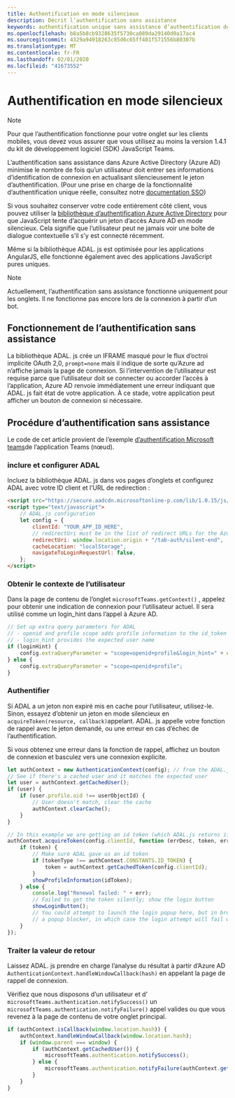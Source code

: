 ```yaml
---
title: Authentification en mode silencieux
description: Décrit l’authentification sans assistance
keywords: authentification unique sans assistance d’authentification de teams
ms.openlocfilehash: b8a5b8cb9328635f5730ca089da29140d0a17ac4
ms.sourcegitcommit: 4329a94918263c85d6c65ff401f571556b80307b
ms.translationtype: MT
ms.contentlocale: fr-FR
ms.lasthandoff: 02/01/2020
ms.locfileid: "41673552"
---
```

# <a name="silent-authentication"></a>Authentification en mode silencieux

> [!NOTE]
> Pour que l’authentification fonctionne pour votre onglet sur les clients mobiles, vous devez vous assurer que vous utilisez au moins la version 1.4.1 du kit de développement logiciel (SDK) JavaScript Teams.

L’authentification sans assistance dans Azure Active Directory (Azure AD) minimise le nombre de fois qu’un utilisateur doit entrer ses informations d’identification de connexion en actualisant silencieusement le jeton d’authentification. (Pour une prise en charge de la fonctionnalité d’authentification unique réelle, consultez notre [documentation SSO](~/tabs/how-to/authentication/auth-aad-sso.md))

Si vous souhaitez conserver votre code entièrement côté client, vous pouvez utiliser la [bibliothèque d’authentification Azure Active Directory](/azure/active-directory/develop/active-directory-authentication-libraries) pour que JavaScript tente d’acquérir un jeton d’accès Azure AD en mode silencieux. Cela signifie que l’utilisateur peut ne jamais voir une boîte de dialogue contextuelle s’il s’y est connecté récemment.

Même si la bibliothèque ADAL. js est optimisée pour les applications AngularJS, elle fonctionne également avec des applications JavaScript pures uniques.

> [!NOTE]
> Actuellement, l’authentification sans assistance fonctionne uniquement pour les onglets. Il ne fonctionne pas encore lors de la connexion à partir d’un bot.

## <a name="how-silent-authentication-works"></a>Fonctionnement de l’authentification sans assistance

La bibliothèque ADAL. js crée un IFRAME masqué pour le flux d’octroi implicite OAuth 2,0, `prompt=none` mais il indique de sorte qu’Azure ad n’affiche jamais la page de connexion. Si l’intervention de l’utilisateur est requise parce que l’utilisateur doit se connecter ou accorder l’accès à l’application, Azure AD renvoie immédiatement une erreur indiquant que ADAL. js fait état de votre application. À ce stade, votre application peut afficher un bouton de connexion si nécessaire.

## <a name="how-to-do-silent-authentication"></a>Procédure d’authentification sans assistance

Le code de cet article provient de l’exemple [d’authentification Microsoft teams](https://github.com/OfficeDev/microsoft-teams-sample-complete-node)de l’application Teams (nœud).

### <a name="include-and-configure-adal"></a>inclure et configurer ADAL

Incluez la bibliothèque ADAL. js dans vos pages d’onglets et configurez ADAL avec votre ID client et l’URL de redirection :

```html
<script src="https://secure.aadcdn.microsoftonline-p.com/lib/1.0.15/js/adal.min.js" integrity="sha384-lIk8T3uMxKqXQVVfFbiw0K/Nq+kt1P3NtGt/pNexiDby2rKU6xnDY8p16gIwKqgI" crossorigin="anonymous"></script>
<script type="text/javascript">
    // ADAL.js configuration
    let config = {
        clientId: "YOUR_APP_ID_HERE",
        // redirectUri must be in the list of redirect URLs for the Azure AD app
        redirectUri: window.location.origin + "/tab-auth/silent-end",
        cacheLocation: "localStorage",
        navigateToLoginRequestUrl: false,
    };
</script>
```

### <a name="get-the-user-context"></a>Obtenir le contexte de l’utilisateur

Dans la page de contenu de l’onglet `microsoftTeams.getContext()` , appelez pour obtenir une indication de connexion pour l’utilisateur actuel. Il sera utilisé comme un login_hint dans l’appel à Azure AD.

```javascript
// Set up extra query parameters for ADAL
// - openid and profile scope adds profile information to the id_token
// - login_hint provides the expected user name
if (loginHint) {
    config.extraQueryParameter = "scope=openid+profile&login_hint=" + encodeURIComponent(loginHint);
} else {
    config.extraQueryParameter = "scope=openid+profile";
}
```

### <a name="authenticate"></a>Authentifier

Si ADAL a un jeton non expiré mis en cache pour l’utilisateur, utilisez-le. Sinon, essayez d’obtenir un jeton en mode silencieux en `acquireToken(resource, callback)`appelant. ADAL. js appelle votre fonction de rappel avec le jeton demandé, ou une erreur en cas d’échec de l’authentification.

Si vous obtenez une erreur dans la fonction de rappel, affichez un bouton de connexion et basculez vers une connexion explicite.

```javascript
let authContext = new AuthenticationContext(config); // from the ADAL.js library
// See if there's a cached user and it matches the expected user
let user = authContext.getCachedUser();
if (user) {
    if (user.profile.oid !== userObjectId) {
        // User doesn't match, clear the cache
        authContext.clearCache();
    }
}

// In this example we are getting an id token (which ADAL.js returns if we ask for resource = clientId)
authContext.acquireToken(config.clientId, function (errDesc, token, err, tokenType) {
    if (token) {
        // Make sure ADAL gave us an id token
        if (tokenType !== authContext.CONSTANTS.ID_TOKEN) {
            token = authContext.getCachedToken(config.clientId);
        }
        showProfileInformation(idToken);
    } else {
        console.log("Renewal failed: " + err);
        // Failed to get the token silently; show the login button
        showLoginButton();
        // You could attempt to launch the login popup here, but in browsers this could be blocked by
        // a popup blocker, in which case the login attempt will fail with the reason FailedToOpenWindow.
    }
});
```

### <a name="process-the-return-value"></a>Traiter la valeur de retour

Laissez ADAL. js prendre en charge l’analyse du résultat à partir d’Azure AD `AuthenticationContext.handleWindowCallback(hash)` en appelant la page de rappel de connexion.

Vérifiez que nous disposons d’un utilisateur et d' `microsoftTeams.authentication.notifySuccess()` un `microsoftTeams.authentication.notifyFailure()` appel valides ou que vous revenez à la page de contenu de votre onglet principal.

```javascript
if (authContext.isCallback(window.location.hash)) {
    authContext.handleWindowCallback(window.location.hash);
    if (window.parent === window) {
        if (authContext.getCachedUser()) {
            microsoftTeams.authentication.notifySuccess();
        } else {
            microsoftTeams.authentication.notifyFailure(authContext.getLoginError());
        }
    }
}
```
